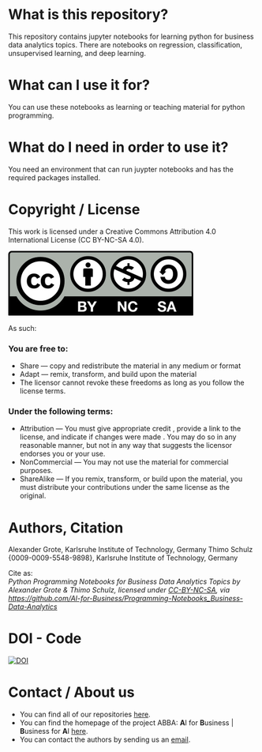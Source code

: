 # What is this repository?
This repository contains jupyter notebooks for learning python for business data analytics topics. There are notebooks on regression, classification, unsupervised learning, and deep learning.

# What can I use it for?
You can use these notebooks as learning or teaching material for python programming.

# What do I need in order to use it?
You need an environment that can run juypter notebooks and has the required packages installed.

# Copyright / License
This work is licensed under a Creative Commons Attribution 4.0 International License (CC BY-NC-SA 4.0).

![](CC-BY-NC-SA.jpg)
 
As such:

### You are free to:
* Share — copy and redistribute the material in any medium or format
* Adapt — remix, transform, and build upon the material
* The licensor cannot revoke these freedoms as long as you follow the license terms.

### Under the following terms:
* Attribution — You must give appropriate credit , provide a link to the license, and indicate if changes were made . You may do so in any reasonable manner, but not in any way that suggests the licensor endorses you or your use.
* NonCommercial — You may not use the material for commercial purposes.
* ShareAlike — If you remix, transform, or build upon the material, you must distribute your contributions under the same license as the original.


# Authors, Citation
Alexander Grote, Karlsruhe Institute of Technology, Germany
Thimo Schulz {0009-0009-5548-9898}, Karlsruhe Institute of Technology, Germany

Cite as:\
*Python Programming Notebooks for Business Data Analytics Topics by Alexander Grote & Thimo Schulz, licensed under
[CC-BY-NC-SA](https://creativecommons.org/licenses/by-nc-sa/4.0/legalcode.txt),
via https://github.com/AI-for-Business/Programming-Notebooks_Business-Data-Analytics*

# DOI - Code
[![DOI](https://zenodo.org/badge/641950919.svg)](https://zenodo.org/doi/10.5281/zenodo.10836079)

# Contact / About us
* You can find all of our repositories [here](https://github.com/orgs/AI-for-Business/repositories).
* You can find the homepage of the project ABBA: **A**I for **B**usiness | **B**usiness for **A**I
[here](https://abba-project.de/).
* You can contact the authors by sending us an [email](mailto:abba-services@fim-rc.de).

